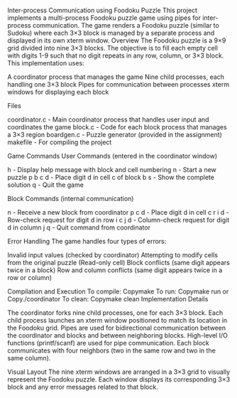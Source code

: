 Inter-process Communication using Foodoku Puzzle
This project implements a multi-process Foodoku puzzle game using pipes for inter-process communication. The game renders a Foodoku puzzle (similar to Sudoku) where each 3×3 block is managed by a separate process and displayed in its own xterm window.
Overview
The Foodoku puzzle is a 9×9 grid divided into nine 3×3 blocks. The objective is to fill each empty cell with digits 1-9 such that no digit repeats in any row, column, or 3×3 block.
This implementation uses:

A coordinator process that manages the game
Nine child processes, each handling one 3×3 block
Pipes for communication between processes
xterm windows for displaying each block

Files

coordinator.c - Main coordinator process that handles user input and coordinates the game
block.c - Code for each block process that manages a 3×3 region
boardgen.c - Puzzle generator (provided in the assignment)
makefile - For compiling the project

Game Commands
User Commands (entered in the coordinator window)

h - Display help message with block and cell numbering
n - Start a new puzzle
p b c d - Place digit d in cell c of block b
s - Show the complete solution
q - Quit the game

Block Commands (internal communication)

n - Receive a new block from coordinator
p c d - Place digit d in cell c
r i d - Row-check request for digit d in row i
c j d - Column-check request for digit d in column j
q - Quit command from coordinator

Error Handling
The game handles four types of errors:

Invalid input values (checked by coordinator)
Attempting to modify cells from the original puzzle (Read-only cell)
Block conflicts (same digit appears twice in a block)
Row and column conflicts (same digit appears twice in a row or column)

Compilation and Execution
To compile:
Copymake
To run:
Copymake run
or
Copy./coordinator
To clean:
Copymake clean
Implementation Details

The coordinator forks nine child processes, one for each 3×3 block.
Each child process launches an xterm window positioned to match its location in the Foodoku grid.
Pipes are used for bidirectional communication between the coordinator and blocks and between neighboring blocks.
High-level I/O functions (printf/scanf) are used for pipe communication.
Each block communicates with four neighbors (two in the same row and two in the same column).

Visual Layout
The nine xterm windows are arranged in a 3×3 grid to visually represent the Foodoku puzzle. Each window displays its corresponding 3×3 block and any error messages related to that block.
